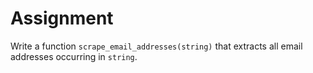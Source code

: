 # Assignment

Write a function `scrape_email_addresses(string)` that extracts all email addresses
occurring in `string`.
